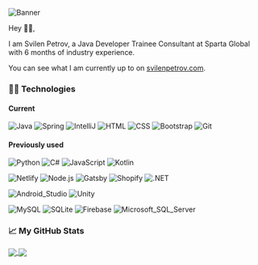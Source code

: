 ![Banner](https://user-images.githubusercontent.com/15944458/100350354-a9ed9980-2fe1-11eb-8c2d-4981a127c258.jpg)

Hey 👋🏻,

I am Svilen Petrov, a Java Developer Trainee Consultant at Sparta Global with 6 months of industry experience.

You can see what I am currently up to on [svilenpetrov.com](http://svilenpetrov.com).

### 👨‍💻 Technologies

#### Current

![Java](https://img.shields.io/badge/Java-ED8B00?style=flat&logo=java&logoColor=white)
![Spring](https://img.shields.io/badge/Spring-6DB33F?style=flat&logo=spring&logoColor=white)
![IntelliJ](https://img.shields.io/badge/IntelliJ-000000?style=flat&logo=intellij-idea&logoColor=white)
![HTML](https://img.shields.io/badge/HTML-E34F26?style=flat&logo=html5&logoColor=white)
![CSS](https://img.shields.io/badge/CSS-1572B6?style=flat&logo=css3&logoColor=white)
![Bootstrap](https://img.shields.io/badge/Bootstrap-563D7C?style=flat&logo=bootstrap&logoColor=white)
![Git](https://img.shields.io/badge/Git-F05032?style=flat&logo=git&logoColor=white)

#### Previously used

![Python](https://img.shields.io/badge/Python-3776AB?style=flat&logo=python&logoColor=white)
![C#](https://img.shields.io/badge/C%23-239120?style=flat&logo=c-sharp&logoColor=white)
![JavaScript](https://img.shields.io/badge/JavaScript-323330?style=flat&logo=javascript&logoColor=white)
![Kotlin](https://img.shields.io/badge/Kotlin-0095D5?&style=flat&logo=kotlin&logoColor=white)

![Netlify](https://img.shields.io/badge/Netlify-00C7B7?style=flat&logo=netlify&logoColor=white)
![Node.js](https://img.shields.io/badge/Node.js-43853D?style=flat&logo=node.js&logoColor=white)
![Gatsby](https://img.shields.io/badge/Gatsby-663399?style=flat&logo=gatsby&logoColor=white)
![Shopify](https://img.shields.io/badge/Shopify-7AB55C?style=flat&logo=shopify&logoColor=white)
![.NET](https://img.shields.io/badge/.NET-5C2D91?style=flat&logo=.net&logoColor=white)

![Android_Studio](https://img.shields.io/badge/Android_Studio-3DDC84?style=flat&logo=android&logoColor=white)
![Unity](https://img.shields.io/badge/Unity-100000?style=flat&logo=unity&logoColor=white)

![MySQL](https://img.shields.io/badge/MySQL-00000F?style=flat&logo=mysql&logoColor=white)
![SQLite](https://img.shields.io/badge/SQLite-07405E?style=flat&logo=sqlite&logoColor=white)
![Firebase](https://img.shields.io/badge/Firebase-FFCA28?style=flat&logo=firebase&logoColor=black)
![Microsoft_SQL_Server](https://img.shields.io/badge/Microsoft_SQL_Server-CC2927?style=flat&logo=microsoft-sql-server&logoColor=white)

### 📈 My GitHub Stats

<a href="https://github.com/waLLxAck/">
  <img align="center" src="https://github-readme-stats.vercel.app/api/top-langs/?username=waLLxAck&repo=github-readme-stats" />
</a>
<a href="https://github.com/waLLxAck/">
  <img align="center" src="https://github-readme-stats.vercel.app/api?username=waLLxAck&count_private=true" />
</a>
